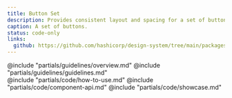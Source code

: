 ```yaml
---
title: Button Set
description: Provides consistent layout and spacing for a set of buttons.
caption: A set of buttons.
status: code-only
links:
  github: https://github.com/hashicorp/design-system/tree/main/packages/components/addon/components/hds/button-set
---
```


<section data-tab="Guidelines">
  @include "partials/guidelines/overview.md"
  @include "partials/guidelines/guidelines.md"
</section>

<section data-tab="Code">
  @include "partials/code/how-to-use.md"
  @include "partials/code/component-api.md"
  @include "partials/code/showcase.md"
</section>
